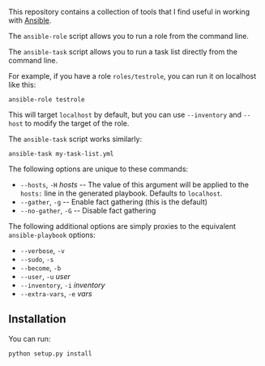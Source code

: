 This repository contains a collection of tools that I find useful in
working with [Ansible][].

[ansible]: http://ansible.com/

The `ansible-role` script allows you to run a role from the command line.

The `ansible-task` script allows you to run a task list directly from
the command line.

For example, if you have a role `roles/testrole`, you can run it on
localhost like this:

    ansible-role testrole

This will target `localhost` by default, but you can use `--inventory`
and `--host` to modify the target of the role.

The `ansible-task` script works similarly:

    ansible-task my-task-list.yml

The following options are unique to these commands:

- `--hosts`, `-H` *hosts*  -- The value of this argument will be applied
  to the `hosts:` line in the generated playbook.  Defaults to
  `localhost`.
- `--gather`, `-g` -- Enable fact gathering (this is the default)
- `--no-gather`, `-G` -- Disable fact gathering

The following additional options are simply proxies to the equivalent
`ansible-playbook` options:

- `--verbose`, `-v`
- `--sudo`, `-s`
- `--become`, `-b`
- `--user`, `-u` *user*
- `--inventory`, `-i` *inventory*
- `--extra-vars`, `-e` *vars*

## Installation

You can run:

    python setup.py install

